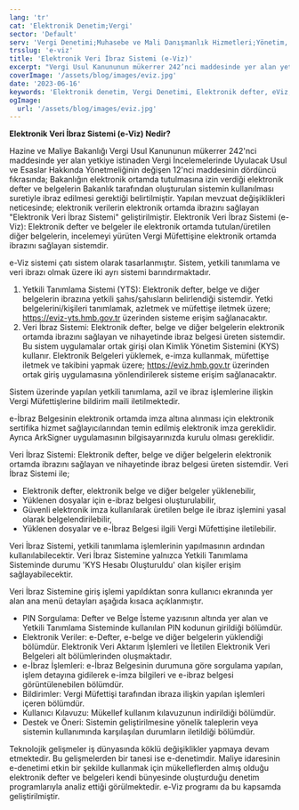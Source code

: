 ```yaml
---
lang: 'tr'
cat: 'Elektronik Denetim;Vergi'
sector: 'Default'
serv: 'Vergi Denetimi;Muhasebe ve Mali Danışmanlık Hizmetleri;Yönetim, Kurumsal Finansman ve Teknoloji Danışmanlığı'
trsslug: 'e-viz'
title: 'Elektronik Veri İbraz Sistemi (e-Viz)'
excerpt: "Vergi Usul Kanununun mükerrer 242’nci maddesinde yer alan yetkiye istinaden yapılan mevzuat değişiklikleri neticesinde; elektronik verilerin elektronik ortamda ibrazını sağlayan “Elektronik Veri İbraz Sistemi (e-Viz)” geliştirilmiştir."
coverImage: '/assets/blog/images/eviz.jpg'
date: '2023-06-16'
keywords: 'Elektronik denetim, Vergi Denetimi, Elektronik defter, eViz, Elektronik fatura'
ogImage:
  url: '/assets/blog/images/eviz.jpg'
---
```


**Elektronik Veri İbraz Sistemi (e-Viz) Nedir?**

Hazine ve Maliye Bakanlığı Vergi Usul Kanununun mükerrer 242'nci maddesinde yer alan yetkiye istinaden Vergi İncelemelerinde Uyulacak Usul ve Esaslar Hakkında Yönetmeliğinin değişen 12'nci maddesinin dördüncü fıkrasında; Bakanlığın elektronik ortamda tutulmasına izin verdiği elektronik defter ve belgelerin Bakanlık tarafından oluşturulan sistemin kullanılması suretiyle ibraz edilmesi gerektiği belirtilmiştir. Yapılan mevzuat değişiklikleri neticesinde; elektronik verilerin elektronik ortamda ibrazını sağlayan "Elektronik Veri İbraz Sistemi" geliştirilmiştir. Elektronik Veri İbraz Sistemi (e-Viz): Elektronik defter ve belgeler ile elektronik ortamda tutulan/üretilen diğer belgelerin, incelemeyi yürüten Vergi Müfettişine elektronik ortamda ibrazını sağlayan sistemdir.

e-Viz sistemi çatı sistem olarak tasarlanmıştır. Sistem, yetkili tanımlama ve veri ibrazı olmak üzere iki ayrı sistemi barındırmaktadır.

1. Yetkili Tanımlama Sistemi (YTS): Elektronik defter, belge ve diğer belgelerin ibrazına yetkili şahıs/şahısların belirlendiği sistemdir. Yetki belgelerini/kişileri tanımlamak, azletmek ve müfettişe iletmek üzere; https://eviz-yts.hmb.gov.tr üzerinden sisteme erişim sağlanacaktır.
2. Veri İbraz Sistemi: Elektronik defter, belge ve diğer belgelerin elektronik ortamda ibrazını sağlayan ve nihayetinde ibraz belgesi üreten sistemdir. Bu sistem uygulamalar ortak girişi olan Kimlik Yönetim Sistemini (KYS) kullanır. Elektronik Belgeleri yüklemek, e-imza kullanmak, müfettişe iletmek ve takibini yapmak üzere; https://eviz.hmb.gov.tr üzerinden ortak giriş uygulamasına yönlendirilerek sisteme erişim sağlanacaktır.

Sistem üzerinde yapılan yetkili tanımlama, azil ve ibraz işlemlerine ilişkin Vergi Müfettişlerine bildirim maili iletilmektedir.

e-İbraz Belgesinin elektronik ortamda imza altına alınması için elektronik sertifika hizmet sağlayıcılarından temin edilmiş elektronik imza gereklidir. Ayrıca ArkSigner uygulamasının bilgisayarınızda kurulu olması gereklidir.

Veri İbraz Sistemi: Elektronik defter, belge ve diğer belgelerin elektronik ortamda ibrazını sağlayan ve nihayetinde ibraz belgesi üreten sistemdir. Veri İbraz Sistemi ile;

- Elektronik defter, elektronik belge ve diğer belgeler yüklenebilir,
- Yüklenen dosyalar için e-ibraz belgesi oluşturulabilir,
- Güvenli elektronik imza kullanılarak üretilen belge ile ibraz işlemini yasal olarak belgelendirilebilir,
- Yüklenen dosyalar ve e-İbraz Belgesi ilgili Vergi Müfettişine iletilebilir.

Veri İbraz Sistemi, yetkili tanımlama işlemlerinin yapılmasının ardından kullanılabilecektir. Veri İbraz Sistemine yalnızca Yetkili Tanımlama Sisteminde durumu 'KYS Hesabı Oluşturuldu' olan kişiler erişim sağlayabilecektir.

Veri İbraz Sistemine giriş işlemi yapıldıktan sonra kullanıcı ekranında yer alan ana menü detayları aşağıda kısaca açıklanmıştır.

- PIN Sorgulama: Defter ve Belge İsteme yazısının altında yer alan ve Yetkili Tanımlama Sisteminde kullanılan PIN kodunun girildiği bölümdür.
- Elektronik Veriler: e-Defter, e-belge ve diğer belgelerin yüklendiği bölümdür. Elektronik Veri Aktarım İşlemleri ve İletilen Elektronik Veri Belgeleri alt bölümlerinden oluşmaktadır.
- e-İbraz İşlemleri: e-İbraz Belgesinin durumuna göre sorgulama yapılan, işlem detayına gidilerek e-imza bilgileri ve e-ibraz belgesi görüntülenebilen bölümdür.
- Bildirimler: Vergi Müfettişi tarafından ibraza ilişkin yapılan işlemleri içeren bölümdür.
- Kullanıcı Kılavuzu: Mükellef kullanım kılavuzunun indirildiği bölümdür.
- Destek ve Öneri: Sistemin geliştirilmesine yönelik taleplerin veya sistemin kullanımında karşılaşılan durumların iletildiği bölümdür.

Teknolojik gelişmeler iş dünyasında köklü değişiklikler yapmaya devam etmektedir. Bu gelişmelerden bir tanesi ise e-denetimdir. Maliye idaresinin e-denetimi etkin bir şekilde kullanmak için mükelleflerden almış olduğu elektronik defter ve belgeleri kendi bünyesinde oluşturduğu denetim programlarıyla analiz ettiği görülmektedir. e-Viz programı da bu kapsamda geliştirilmiştir.